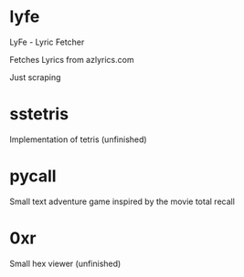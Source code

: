 # lyfe

LyFe - Lyric Fetcher

Fetches Lyrics from azlyrics.com

Just scraping

# sstetris
Implementation of tetris (unfinished)

# pycall
Small text adventure game inspired by the movie total recall

# 0xr
Small hex viewer (unfinished)
